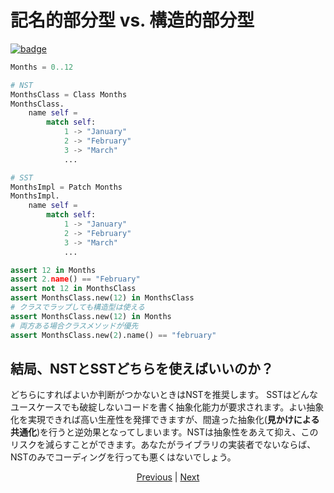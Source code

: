 # 記名的部分型 vs. 構造的部分型

[![badge](https://img.shields.io/endpoint.svg?url=https%3A%2F%2Fgezf7g7pd5.execute-api.ap-northeast-1.amazonaws.com%2Fdefault%2Fsource_up_to_date%3Fowner%3Derg-lang%26repos%3Derg%26ref%3Dmain%26path%3Ddoc/EN/syntax/type/06_nst_vs_sst.md%26commit_hash%3D51de3c9d5a9074241f55c043b9951b384836b258)](https://gezf7g7pd5.execute-api.ap-northeast-1.amazonaws.com/default/source_up_to_date?owner=erg-lang&repos=erg&ref=main&path=doc/EN/syntax/type/06_nst_vs_sst.md&commit_hash=51de3c9d5a9074241f55c043b9951b384836b258)

```python
Months = 0..12

# NST
MonthsClass = Class Months
MonthsClass.
    name self =
        match self:
            1 -> "January"
            2 -> "February"
            3 -> "March"
            ...

# SST
MonthsImpl = Patch Months
MonthsImpl.
    name self =
        match self:
            1 -> "January"
            2 -> "February"
            3 -> "March"
            ...

assert 12 in Months
assert 2.name() == "February"
assert not 12 in MonthsClass
assert MonthsClass.new(12) in MonthsClass
# クラスでラップしても構造型は使える
assert MonthsClass.new(12) in Months
# 両方ある場合クラスメソッドが優先
assert MonthsClass.new(2).name() == "february"
```

## 結局、NSTとSSTどちらを使えばいいのか？

どちらにすればよいか判断がつかないときはNSTを推奨します。
SSTはどんなユースケースでも破綻しないコードを書く抽象化能力が要求されます。よい抽象化を実現できれば高い生産性を発揮できますが、間違った抽象化(__見かけによる共通化__)を行うと逆効果となってしまいます。NSTは抽象性をあえて抑え、このリスクを減らすことができます。あなたがライブラリの実装者でないならば、NSTのみでコーディングを行っても悪くはないでしょう。

<p align='center'>
    <a href='./04_class.md'>Previous</a> | <a href='./06_inheritance.md'>Next</a>
</p>
